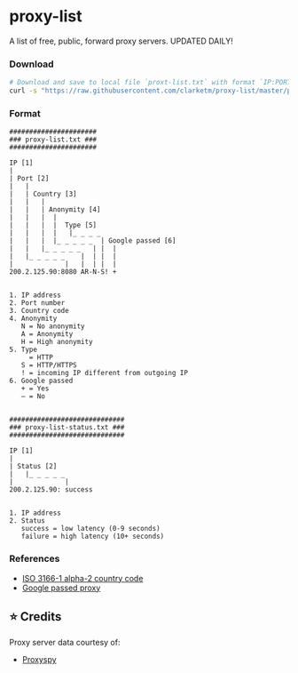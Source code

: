 # proxy-list
A list of free, public, forward proxy servers. UPDATED DAILY!

### Download
```bash
# Download and save to local file `proxt-list.txt` with format `IP:PORT`
curl -s "https://raw.githubusercontent.com/clarketm/proxy-list/master/proxy-list.txt" | sed '1,2d; $d; s/\s.*//; /^$/d' > proxy-list.txt
```

### Format
```
######################
### proxy-list.txt ###
######################

IP [1]
|
| Port [2]
|   |
|   | Country [3]
|   |   |
|   |   | Anonymity [4]
|   |   |  |
|   |   |  |  Type [5]
|   |   |  |   |_ _ _ _
|   |   |  |_ _ _ _ _  | Google passed [6]
|   |   |_ _ _ _ _   | |  | 
|   |_ _ _ _ _    |  | |  | 
|             |   |  | |  |
200.2.125.90:8080 AR-N-S! +


1. IP address
2. Port number
3. Country code
4. Anonymity
   N = No anonymity
   A = Anonymity
   H = High anonymity
5. Type
     = HTTP
   S = HTTP/HTTPS
   ! = incoming IP different from outgoing IP
6. Google passed
   + = Yes 
   – = No
   
   
#############################
### proxy-list-status.txt ###
#############################

IP [1]
|
| Status [2]
|   |_ _ _ _ _    
|             |   
200.2.125.90: success


1. IP address
2. Status
   success = low latency (0-9 seconds)
   failure = high latency (10+ seconds)
```

### References
* [ISO 3166-1 alpha-2 country code](https://en.wikipedia.org/wiki/ISO_3166-1_alpha-2)
* [Google passed proxy](https://www.my-proxy.com/blog/google-proxies-dead)

## :star: Credits
Proxy server data courtesy of: 
* [Proxyspy](http://spys.me/proxy.txt)
